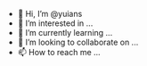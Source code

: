 - 👋 Hi, I’m @yuians
- 👀 I’m interested in ...
- 🌱 I’m currently learning ...
- 💞️ I’m looking to collaborate on ...
- 📫 How to reach me ...

<!---
yuians/yuians is a ✨ special ✨ repository because its `README.md` (this file) appears on your GitHub profile.
You can click the Preview link to take a look at your changes.
--->
